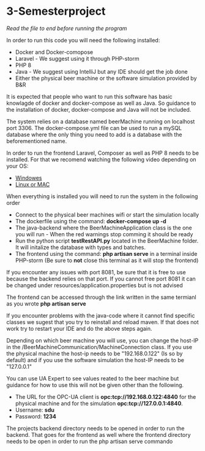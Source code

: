 # 3-Semesterproject

*Read the file to end before running the program*

In order to run this code you will need the following installed: 

* Docker and Docker-comopose 
* Laravel - We suggest using it through PHP-storm
* PHP 8 
* Java - We suggest using IntelliJ but any IDE should get the job done
* Either the physical beer machine or the software simulation provided by B&R

It is expected that people who want to run this software has basic knowlagde of docker and docker-compose as well as Java. So guidance to the installation of docker, docker-compose and Java will not be included. 

The system relies on a database named beerMachine running on localhost port 3306. The docker-compose.yml file can be used to run a mySQL database where the only thing you need to add is a database with the beforementioned name. 

In order to run the frontend Laravel, Composer as well as PHP 8 needs to be installed. For that we recomend watching the following video depending on your OS:
* [Windowes](https://www.youtube.com/watch?v=NgZDw8Ravvg)
* [Linux or MAC](https://www.youtube.com/watch?v=YsqTZfeo_jk)


When everything is installed you will need to run the system in the following order
* Connect to the physical beer machines wifi or start the simulation locally
* The dockerfile using the command: **docker-compose up -d**
* The java-backend where the BeerMachineApplication class is the one you will run - When the red warnings stop comming it should be ready
* Run the python script **testRestAPI.py** located in the BeerMachine folder. It will initalize the database with types and batches.
* The frontend using the command: **php artisan serve** in a terminal inside PHP-storm (Be sure to **not** close this terminal as it will stop the frontend)


If you encounter any issues with port 8081, be sure that it is free to use because the backend relies on that port. If you cannot free port 8081 it can be changed under resources/application.properties but is not advised 

The frontend can be accessed through the link written in the same termianl as you wrote **php artisan serve**

If you encounter problems with the java-code where it cannot find specific classes we sugest that you try to reinstall and reload maven. If that does not work try to restart your IDE and do the above steps again. 

Depending on which beer machine you will use, you can change the host-IP in the /BeerMachineCommunication/MachineConnection class. If you use the physical machine the host-ip needs to be "192.168.0.122" (Is so by default) and if you use the software simulation the host-IP needs to be "127.0.0.1"


You can use UA Expert to see values reated to the beer machine but guidance for how to use this will not be given other than the following. 
* The URL for the OPC-UA client is **opc:tcp://192.168.0.122:4840**  for the physical machine and for the simulation **opc:tcp://127.0.0.1:4840**.
* Username: **sdu** 
* Password: **1234**

The projects backend directory needs to be opened in order to run the backend. That goes for the frontend as well where the frontend directory needs to be open in order to run the php artisan serve commando
